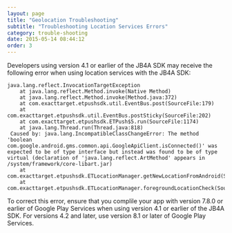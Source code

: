 ```yaml
---
layout: page
title: "Geolocation Troubleshooting"
subtitle: "Troubleshooting Location Services Errors"
category: trouble-shooting
date: 2015-05-14 08:44:12
order: 3
---
```

Developers using version 4.1 or earlier of the JB4A SDK may receive the following error when using location services with the JB4A SDK:

~~~
java.lang.reflect.InvocationTargetException
    at java.lang.reflect.Method.invoke(Native Method)
    at java.lang.reflect.Method.invoke(Method.java:372)
    at com.exacttarget.etpushsdk.util.EventBus.post(SourceFile:179)
    at com.exacttarget.etpushsdk.util.EventBus.postSticky(SourceFile:202)
    at com.exacttarget.etpushsdk.ETPush$5.run(SourceFile:1174)
    at java.lang.Thread.run(Thread.java:818)
 Caused by: java.lang.IncompatibleClassChangeError: The method 'boolean com.google.android.gms.common.api.GoogleApiClient.isConnected()' was expected to be of type interface but instead was found to be of type virtual (declaration of 'java.lang.reflect.ArtMethod' appears in /system/framework/core-libart.jar)
    at com.exacttarget.etpushsdk.ETLocationManager.getNewLocationFromAndroid(SourceFile:459)
    at com.exacttarget.etpushsdk.ETLocationManager.foregroundLocationCheck(SourceFile:448)
~~~

To correct this error, ensure that you complile your app with version 7.8.0 or earlier of Google Play Services when using version 4.1 or earlier of the JB4A SDK. For versions 4.2 and later, use version 8.1 or later of Google Play Services.